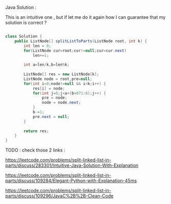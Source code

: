 
Java Solution :

This is an intuitive one , but if let me do it again how I can guarantee
that my solution is correct ?

```Java

class Solution {
    public ListNode[] splitListToParts(ListNode root, int k) {
        int len = 0;
        for(ListNode cur=root;cur!=null;cur=cur.next)
            len+=1;
        
        int a=len/k,b=len%k;
        
        ListNode[] res = new ListNode[k];
        ListNode node = root,pre=null;
        for(int i=0;node!=null && i<k;i++) {
            res[i] = node;
            for(int j=0;j<a+(b>0?1:0);j++) {
                pre = node;
                node = node.next;
            }
            b-=1;
            pre.next = null;
        }
        
        return res;
    }
}

```

TODO : check those 2 links :

https://leetcode.com/problems/split-linked-list-in-parts/discuss/283301/Intuitive-Java-Solution-With-Explanation

https://leetcode.com/problems/split-linked-list-in-parts/discuss/109284/Elegant-Python-with-Explanation-45ms

https://leetcode.com/problems/split-linked-list-in-parts/discuss/109296/JavaC%2B%2B-Clean-Code
